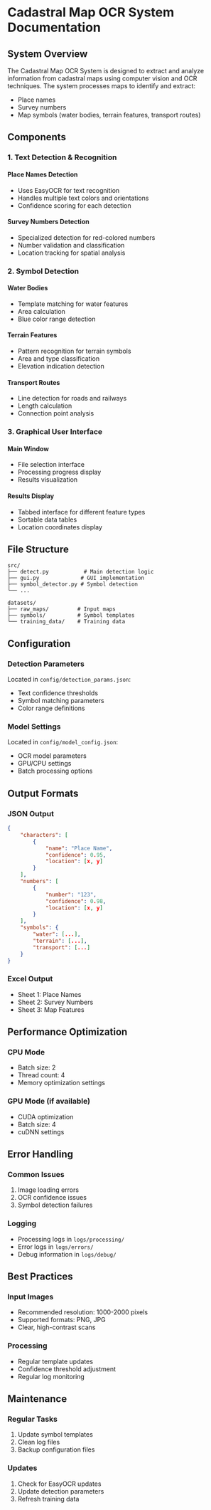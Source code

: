 # Cadastral Map OCR System Documentation

## System Overview

The Cadastral Map OCR System is designed to extract and analyze information from cadastral maps using computer vision and OCR techniques. The system processes maps to identify and extract:

- Place names
- Survey numbers
- Map symbols (water bodies, terrain features, transport routes)

## Components

### 1. Text Detection & Recognition

#### Place Names Detection
- Uses EasyOCR for text recognition
- Handles multiple text colors and orientations
- Confidence scoring for each detection

#### Survey Numbers Detection
- Specialized detection for red-colored numbers
- Number validation and classification
- Location tracking for spatial analysis

### 2. Symbol Detection

#### Water Bodies
- Template matching for water features
- Area calculation
- Blue color range detection

#### Terrain Features
- Pattern recognition for terrain symbols
- Area and type classification
- Elevation indication detection

#### Transport Routes
- Line detection for roads and railways
- Length calculation
- Connection point analysis

### 3. Graphical User Interface

#### Main Window
- File selection interface
- Processing progress display
- Results visualization

#### Results Display
- Tabbed interface for different feature types
- Sortable data tables
- Location coordinates display

## File Structure

```
src/
├── detect.py           # Main detection logic
├── gui.py             # GUI implementation
├── symbol_detector.py # Symbol detection
└── ...

datasets/
├── raw_maps/         # Input maps
├── symbols/          # Symbol templates
└── training_data/    # Training data
```

## Configuration

### Detection Parameters
Located in `config/detection_params.json`:
- Text confidence thresholds
- Symbol matching parameters
- Color range definitions

### Model Settings
Located in `config/model_config.json`:
- OCR model parameters
- GPU/CPU settings
- Batch processing options

## Output Formats

### JSON Output
```json
{
    "characters": [
        {
            "name": "Place Name",
            "confidence": 0.95,
            "location": [x, y]
        }
    ],
    "numbers": [
        {
            "number": "123",
            "confidence": 0.98,
            "location": [x, y]
        }
    ],
    "symbols": {
        "water": [...],
        "terrain": [...],
        "transport": [...]
    }
}
```

### Excel Output
- Sheet 1: Place Names
- Sheet 2: Survey Numbers
- Sheet 3: Map Features

## Performance Optimization

### CPU Mode
- Batch size: 2
- Thread count: 4
- Memory optimization settings

### GPU Mode (if available)
- CUDA optimization
- Batch size: 4
- cuDNN settings

## Error Handling

### Common Issues
1. Image loading errors
2. OCR confidence issues
3. Symbol detection failures

### Logging
- Processing logs in `logs/processing/`
- Error logs in `logs/errors/`
- Debug information in `logs/debug/`

## Best Practices

### Input Images
- Recommended resolution: 1000-2000 pixels
- Supported formats: PNG, JPG
- Clear, high-contrast scans

### Processing
- Regular template updates
- Confidence threshold adjustment
- Regular log monitoring

## Maintenance

### Regular Tasks
1. Update symbol templates
2. Clean log files
3. Backup configuration files

### Updates
1. Check for EasyOCR updates
2. Update detection parameters
3. Refresh training data 
